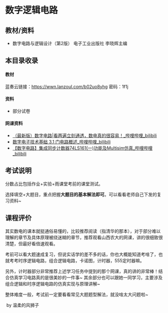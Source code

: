 # 数字逻辑电路

## 教材/资料

- 数字电路与逻辑设计（第2版） 电子工业出版社 李晓辉主编



## 本目录收录

#### 教材

蓝奏云链接：https://wwn.lanzoul.com/b02uo8yhg 密码：1f1j

#### 资料

- 部分试卷

#### 网课资料

- [（最新版）数字电路|看两遍立刻通透，数电真的很容易！_哔哩哔哩_bilibili](https://www.bilibili.com/video/BV1nQ4y1Y734?spm_id_from=333.999.0.0)
- [数字电子技术基础 3.1 门电路概述_哔哩哔哩_bilibili](https://www.bilibili.com/video/BV1Rq4y1q7Vg?spm_id_from=333.999.0.0)
- [【数字电路】集成同步计数器74LS161(一)功能及Multisim仿真_哔哩哔哩_bilibili](https://www.bilibili.com/video/BV1Qg4y1i7xj?spm_id_from=333.999.0.0)



## 考试说明

分数占比包括作业+实验+雨课堂考前的课堂测试。

选择填空+大题目，重点把握**大题目的基本解法即可**。可以看看老师自己下发的复习资料~



## 课程评价

其实数电的课本就挺通俗易懂的，比较推荐阅读（指清华的那本），对于部分难以理解的章节及具体原理被绕迷糊的章节，推荐观看山西农大的网课，讲的很细致很清楚，但最好看倍速观看。

考前可以看大题速成复习，但说实话学的差不多的话，你也大概能知道考啥了，也就考考时序逻辑电路，组合逻辑电路，卡诺图，计时器，555定时器嘛。

另外，计时器部分非常推荐上述学习任务中提到的那个网课，真的讲的非常棒！结合仿真学习电路真的是很美妙的一件事~ 其余部分也可以跟她一同学习，主要涉及组合逻辑和时序逻辑电路的仿真实现与原理讲解~

整体难度一般，考试前一定要看看常见大题题型解法，就没啥太大问题啦~

​																																													by 温柔的风狮子

